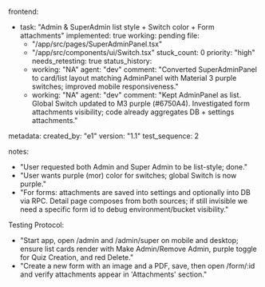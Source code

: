 frontend:
  - task: "Admin & SuperAdmin list style + Switch color + Form attachments"
    implemented: true
    working: pending
    file: 
      - "/app/src/pages/SuperAdminPanel.tsx"
      - "/app/src/components/ui/Switch.tsx"
    stuck_count: 0
    priority: "high"
    needs_retesting: true
    status_history:
      - working: "NA"
        agent: "dev"
        comment: "Converted SuperAdminPanel to card/list layout matching AdminPanel with Material 3 purple switches; improved mobile responsiveness."
      - working: "NA"
        agent: "dev"
        comment: "Kept AdminPanel as list. Global Switch updated to M3 purple (#6750A4). Investigated form attachments visibility; code already aggregates DB + settings attachments."

metadata:
  created_by: "e1"
  version: "1.1"
  test_sequence: 2

notes:
  - "User requested both Admin and Super Admin to be list-style; done."
  - "User wants purple (mor) color for switches; global Switch is now purple."
  - "For forms: attachments are saved into settings and optionally into DB via RPC. Detail page composes from both sources; if still invisible we need a specific form id to debug environment/bucket visibility."

Testing Protocol:
  - "Start app, open /admin and /admin/super on mobile and desktop; ensure list cards render with Make Admin/Remove Admin, purple toggle for Quiz Creation, and red Delete."
  - "Create a new form with an image and a PDF, save, then open /form/:id and verify attachments appear in 'Attachments' section."